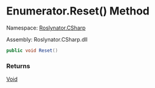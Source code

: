 # Enumerator\.Reset\(\) Method

Namespace: [Roslynator.CSharp](../../../../README.md)

Assembly: Roslynator\.CSharp\.dll

```csharp
public void Reset()
```

### Returns

[Void](https://docs.microsoft.com/en-us/dotnet/api/system.void)


